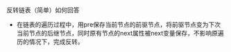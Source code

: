 <!--
 * @Author: ZYH
 * @Email: 1522302196@qq.com
 * @GiteeId: colincclala
 * @Date: 2022-05-17 15:21:22
 * @LastEditTime: 2022-05-17 15:24:20
 * @Description: 
-->
反转链表（简单）如何回答
- 在链表的遍历过程中，用pre保存当前节点的前驱节点，将前驱节点变为下次当前节点的后继节点，同时原有节点的next属性被next变量保存，不影响原遍历的情况下，完成反转。